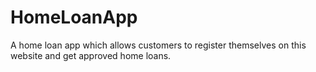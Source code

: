 # HomeLoanApp
A home loan app which allows customers to register themselves on this website and get approved home loans. 
